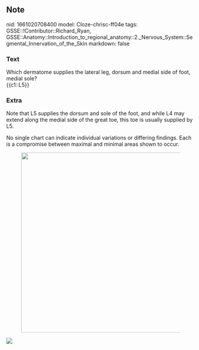 ## Note
nid: 1661020708400
model: Cloze-chrisc-ff04e
tags: GSSE::!Contributor::Richard_Ryan, GSSE::Anatomy::Introduction_to_regional_anatomy::2._Nervous_System::Segmental_Innervation_of_the_Skin
markdown: false

### Text
<div class="toggle">
  Which dermatome supplies the lateral leg, dorsum and medial side
  of foot, medial sole?
</div>
<div class="toggle">
  {{c1::L5}}
</div>

### Extra
<p id="ddba3cb6-330c-4896-8198-083798ee52e3" class="">Note that L5
supplies the dorsum and sole of the foot, and while L4 may extend
along the medial side of the great toe, this toe is usually
supplied by L5.
<p id="88c96e19-df78-47b4-8891-ffea1a420fdc" class="">No single
chart can indicate individual variations or differing findings.
Each is a compromise between maximal and minimal areas shown to
occur.
<figure id="45fb6091-b9b2-4530-afc3-5ae9eeaaa49b" class="image">
  <a href= 
  "Segmental%20Innervation%20of%20the%20Skin%20e218fc1cea564038acdf1e0c547899fa/Untitled%207.png">
  <img style="width:480px" src= 
  "43f136bef966c612da34afbe2f461d332cd99ac8.png"></a>
</figure>
<p id="0afc8b68-8e64-4e30-9be0-591f9366249d" class=""><img src= 
"Grant_1962_663.png">
